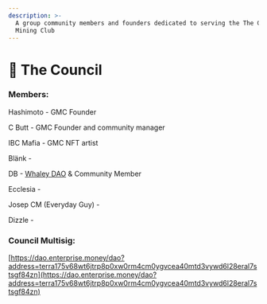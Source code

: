 ```yaml
---
description: >-
  A group community members and founders dedicated to serving the The Galactic
  Mining Club
---
```


# 🌝 The Council

### Members:

Hashimoto - GMC Founder

C Butt - GMC Founder and community manager

IBC Mafia - GMC NFT artist

Blänk -&#x20;

DB - [Whaley DAO](https://whaleydao.gitbook.io/validator/) & Community Member

Ecclesia -&#x20;

Josep CM (Everyday Guy) -&#x20;

Dizzle -&#x20;

### Council Multisig:

[https://dao.enterprise.money/dao?address=terra175v68wt6jtrp8p0xw0rm4cm0ygvcea40mtd3vywd6l28eral7stsgf84zn](https://dao.enterprise.money/dao?address=terra175v68wt6jtrp8p0xw0rm4cm0ygvcea40mtd3vywd6l28eral7stsgf84zn)
